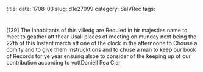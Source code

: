 title: 
date: 1708-03
slug: d1e27099
category: SalVRec
tags: 


<div markdown class="doc" id="d1e27099">


# 

[139] The Inhabitants of this villedg are Requied in hir majesties name to meet to geather att thear Usall places of meeting on munday next being the 22th of this Instant march att one of the clock in the afternoone to Chouse a comity and to give them Instrucktions and to chuse a man to keep our book of Records for ye year ensuing alsoe to consider of the keeping up of our contribution according to vottDaniell Rea Clar 
</div>